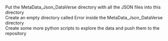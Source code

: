 Put the MetaData_Json_DataVerse directory with all the JSON files into this directory  
Create an empty directory called Error inside the MetaData_Json_DataVerse directory    
Create some more python scripts to explore the data and push them to the repository
